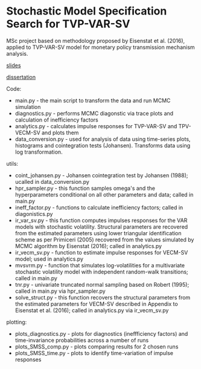 # Stochastic Model Specification Search for TVP-VAR-SV

MSc project based on methodology proposed by Eisenstat et al. (2016), applied to TVP-VAR-SV model for monetary policy transmission mechanism analysis.

[slides](https://github.com/mantezb/tvpVAR/blob/master/tvpVAR/docs/SMSS_tvpVAR_presentation_MZB.pdf)

[dissertation](https://github.com/mantezb/tvpVAR/blob/master/tvpVAR/docs/SMSS_tvpVAR_report_MZB.pdf) 

Code:

* main.py - the main script to transform the data and run MCMC simulation
* diagnostics.py - performs MCMC diagonstic via trace plots and calculation of inefficiency factors
* analytics.py - calculates impulse responses for TVP-VAR-SV and TPV-VECM-SV and plots them
* data_conversion.py - used for analysis of data using time-series plots, histograms and cointegration tests (Johansen). Transforms data using log transformation.

utils:

* coint_johansen.py - Johansen cointegration test by Johansen (1988); ucalled in data_conversion.py
* hpr_sampler.py -  this function samples omega's and the hyperparameters conditional on all other parameters and data; called in main.py
* ineff_factor.py  - functions to calculate inefficiency factors; called in diagonistics.py
* ir_var_sv.py - this function computes impulses responses for the VAR models with stochastic volatility. Structural parameters are recovered from the estimated parameters using lower triangular identification scheme as per Primiceri (2005) recovered from the values simulated by MCMC algorithm by Eisenstat (2016); called in analytics.py
* ir_vecm_sv.py - function to estimate impulse responses for VECM-SV model; used in analytics.py
* mvsvrm.py - function  that simulates log-volatilities for a multivariate stochastic volatility model with independent random-walk transitions; called in main.py
* tnr.py -  univariate truncated normal sampling based on Robert (1995); called in main.py via hpr_sampler.py
* solve_struct.py - this function recovers the structural parameters from the estimated parameters for VECM-SV described in Appendix to Eisenstat et al. (2016); called in analytics.py via ir_vecm_sv.py

plotting:

* plots_diagnostics.py - plots for diagnostics (ineffficiency factors) and time-invariance probabilities across a number of runs
* plots_SMSS_comp.py - plots comparing results for 2 chosen runs 
* plots_SMSS_time.py   - plots to identify time-variation of impulse responses
